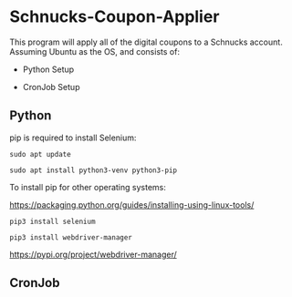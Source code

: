 # Schnucks-Coupon-Applier

  This program will apply all of the digital coupons to a Schnucks account. Assuming Ubuntu as the OS, and consists of:

* Python Setup

* CronJob Setup

## Python
  pip is required to install Selenium:
  
  `sudo apt update`
  
  `sudo apt install python3-venv python3-pip`
  
  To install pip for other operating systems:
  
  https://packaging.python.org/guides/installing-using-linux-tools/
  
  `pip3 install selenium`
  
  `pip3 install webdriver-manager`
  
  https://pypi.org/project/webdriver-manager/
## CronJob
